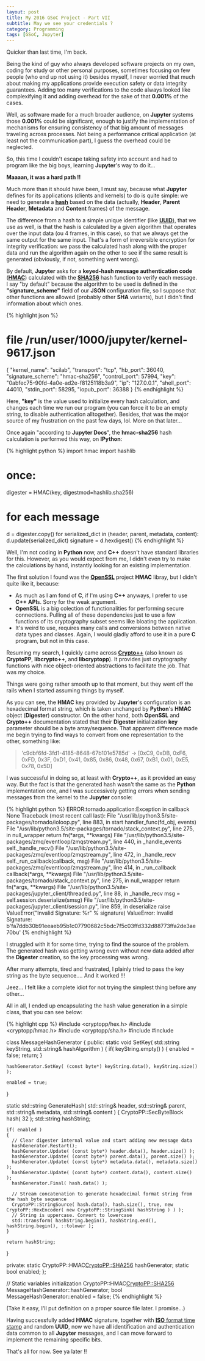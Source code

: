 ```yaml
---
layout: post
title: My 2016 GSoC Project - Part VII
subtitle: May we see your credentials ?
category: Programming
tags: [GSoC, Jupyter]
---  
```


Quicker than last time, I'm back.

Being the kind of guy who always developed software projects on my own, coding for study or other personal purposes, sometimes focusing on few people (who end up not using it) besides myself, I never worried that much about making my applications provide execution safety or data integrity guarantees. Adding too many verifications to the code always looked like complexifying it and adding overhead for the sake of that **0.001%** of the cases.

Well, as software made for a much broader audience, on **Jupyter** systems those **0.001%** could be significant, enough to justify the implementation of mechanisms for ensuring consistency of that big amount of messages traveling across processes. Not being a performance critical application (at least not the communication part), I guess the overhead could be neglected.

So, this time I couldn't escape taking safety into account and had to program like the big boys, learning **Jupyter**'s way to do it...


**Maaaan, it was a hard path !!** 


Much more than it should have been, I must say, because what **Jupyter** defines for its applications (clients and kernels) to do is quite simple: we need to generate a [**hash**](https://en.wikipedia.org/wiki/Hash_function) based on the data (actually, **Header**, **Parent Header**, **Metadata** and **Content** frames) of the message.

The difference from a hash to a simple unique identifier (like [**UUID**](https://en.wikipedia.org/wiki/Universally_unique_identifier)), that we use as well, is that the hash is calculated by a given algorithm that operates over the input data (ou 4 frames, in this case), so that we always get the same output for the same input. That's a form of irreversible encryption for integrity verification: we pass the calculated hash along with the proper data and run the algorithm again on the other to see if the same result is generated (obviously, if not, something went wrong).

By default, **Jupyter** asks for a **keyed-hash message authentication code** ([**HMAC**](https://en.wikipedia.org/wiki/Hash-based_message_authentication_code)) calculated with the [**SHA256**](https://en.wikipedia.org/wiki/SHA-2) hash function to verify each message. I say "by default" because the algorithm to be used is defined in the **"signature_scheme"** field of our **JSON** configuration file, so I suppose that other functions are allowed (probably other **SHA** variants), but I didn't find information about which ones.

{% highlight json %}
# file /run/user/1000/jupyter/kernel-9617.json
{
  "kernel_name": "scilab",
  "transport": "tcp",
  "hb_port": 36040,
  "signature_scheme": "hmac-sha256",
  "control_port": 57994,
  "key": "0abfec75-90fd-4a0e-ad2e-f8125118b3a9",
  "ip": "127.0.0.1",
  "shell_port": 44010,
  "stdin_port": 58295,
  "iopub_port": 36388
}
{% endhighlight %}

Here, **"key"** is the value used to initialize every hash calculation, and changes each time we run our program (you can force it to be an empty string, to disable authentication alltogether). Besides, that was the major source of my frustration on the past few days, lol. More on that later...


Once again "according to **Jupyter Docs**", the **hmac-sha256** hash calculation is performed this way, on **IPython**:

{% highlight python %}
import hmac
import hashlib

# once:
digester = HMAC(key, digestmod=hashlib.sha256)

# for each message
d = digester.copy()
for serialized_dict in (header, parent, metadata, content):
    d.update(serialized_dict)
signature = d.hexdigest()
{% endhighlight %}


Well, I'm not coding in **Python** now, and **C++** doesn't have standard libraries for this. However, as you would expect from me, I didn't even try to make the calculations by hand, instantly looking for an existing implementation.

The first solution I found was the [**OpenSSL**](https://www.openssl.org/) project **HMAC** libray, but I didn't quite like it, because:

- As much as I am fond of **C**, if I'm using **C++** anyways, I prefer to use **C++** **API**s. Sorry for the weak argument.
- **OpenSSL** is a big colection of functionalities for performing secure connections. Pulling all of these dependencies just to use a few functions of its cryptography subset seems like bloating the application.
- It's weird to use, requires many calls and conversions between native data types and classes. Again, I would gladly afford to use it in a pure **C** program, but not in this case.

Resuming my search, I quickly came across [**Crypto++**](http://www.cryptopp.com/) (also known as **CryptoPP**, **libcrypto++**, and **libcryptopp**). It provides just cryptography functions with nice object-oriented abstractions to facilitate the job. That was my choice.



Things were going rather smooth up to that moment, but they went off the rails when I started assuming things by myself.

As you can see, the **HMAC** key provided by **Jupyter**'s configuration is an hexadecimal format string, which is taken unchanged by **Python**'s **HMAC** object (**Digester**) constructor. On the other hand, both **OpenSSL** and **Crypto++** documentation stated that their **Digester** initialization **key** parameter should be a byte array/sequence. That apparent difference made me begin trying to find ways to convert from one representation to the other, something like:

>'c9dbf6fd-3fd1-4185-8648-67b101e5785d' -> [0xC9, 0xDB, 0xF6, 0xFD, 0x3F, 0xD1, 0x41, 0x85, 0x86, 0x48, 0x67, 0xB1, 0x01, 0xE5, 0x78, 0x5D]

I was successful in doing so, at least with **Crypto++**, as it provided an easy way. But the fact is that the generated hash wasn't the same as the **Python** implementation one, and I was successively getting errors when sending messages from the kernel to the **Jupyter** console:

{% highlight python %}
ERROR:tornado.application:Exception in callback None
Traceback (most recent call last):
  File "/usr/lib/python3.5/site-packages/tornado/ioloop.py", line 883, in start
    handler_func(fd_obj, events)
  File "/usr/lib/python3.5/site-packages/tornado/stack_context.py", line 275, in null_wrapper
    return fn(*args, **kwargs)
  File "/usr/lib/python3.5/site-packages/zmq/eventloop/zmqstream.py", line 440, in _handle_events
    self._handle_recv()
  File "/usr/lib/python3.5/site-packages/zmq/eventloop/zmqstream.py", line 472, in _handle_recv
    self._run_callback(callback, msg)
  File "/usr/lib/python3.5/site-packages/zmq/eventloop/zmqstream.py", line 414, in _run_callback
    callback(*args, **kwargs)
  File "/usr/lib/python3.5/site-packages/tornado/stack_context.py", line 275, in null_wrapper
    return fn(*args, **kwargs)
  File "/usr/lib/python3.5/site-packages/jupyter_client/threaded.py", line 88, in _handle_recv
    msg = self.session.deserialize(smsg)
  File "/usr/lib/python3.5/site-packages/jupyter_client/session.py", line 859, in deserialize
    raise ValueError("Invalid Signature: %r" % signature)
ValueError: Invalid Signature: b'fa7ddb30b91eeaeb95b1c07790682c5bdc7f5c03ffd332d88773ffa2de3ae70bu'
{% endhighlight %}


I struggled with it for some time, trying to find the source of the problem. The generated hash was getting wrong even without new data added after the **Digester** creation, so the key processing was wrong.

After many attempts, tired and frustrated, I plainly tried to pass the key string as the byte sequence.... And it worked !!!

Jeez... I felt like a complete idiot for not trying the simplest thing before any other...


All in all, I ended up encapsulating the hash value generation in a simple class, that you can see below:

{% highlight cpp %}
#include <cryptopp/hex.h>
#include <cryptopp/hmac.h>
#include <cryptopp/sha.h>
#include <algorithm>
#include <string>

class MessageHashGenerator
{
public:
  static void SetKey( std::string keyString, std::string& hashAlgorithm )
  {
    if( keyString.empty() )
    {
      enabled = false;
      return;
    }
    
    hashGenerator.SetKey( (const byte*) keyString.data(), keyString.size() );
    
    enabled = true;
  }
  
  static std::string GenerateHash( std::string& header, std::string& parent, std::string& metadata, std::string& content )
  {
    CryptoPP::SecByteBlock hash( 32 );
    std::string hashString;
    
    if( enabled )
    {
      // Clear digester internal value and start adding new message data
      hashGenerator.Restart();
      hashGenerator.Update( (const byte*) header.data(), header.size() );
      hashGenerator.Update( (const byte*) parent.data(), parent.size() );
      hashGenerator.Update( (const byte*) metadata.data(), metadata.size() );
      hashGenerator.Update( (const byte*) content.data(), content.size()  );
      hashGenerator.Final( hash.data() );
    
      // Stream concatenation to generate hexadecimal format string from the hash byte sequence
      CryptoPP::StringSource( hash.data(), hash.size(), true, new CryptoPP::HexEncoder( new CryptoPP::StringSink( hashString ) ) );
      // String is uppercase. Convert to lowercase
      std::transform( hashString.begin(), hashString.end(), hashString.begin(), ::tolower );
    }
    
    return hashString;
  }
  
private:
  static CryptoPP::HMAC<CryptoPP::SHA256> hashGenerator;
  static bool enabled;
};

// Static variables initialization
CryptoPP::HMAC<CryptoPP::SHA256> MessageHashGenerator::hashGenerator;
bool MessageHashGenerator::enabled = false;
{% endhighlight %}

(Take it easy, I'll put definition on a proper source file later. I promise...)


Having successfully added **HMAC** signature, together with [**ISO** format time stamp](https://en.wikipedia.org/wiki/ISO_8601) and random **UUID**, now we have all identification and authentication data common to all **Jupyter** messages, and I can move forward to implement the remaining specific bits.


That's all for now. See ya later !!
